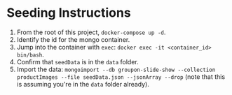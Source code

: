 # Seeding Instructions

1. From the root of this project, `docker-compose up -d`.
2. Identify the id for the mongo container.
3. Jump into the container with `exec`: `docker exec -it <container_id> bin/bash`.
4. Confirm that `seedData` is in the `data` folder.
5. Import the data: `mongoimport --db groupon-slide-show --collection productImages --file seedData.json --jsonArray --drop` (note that this is assuming you're in the `data` folder already).